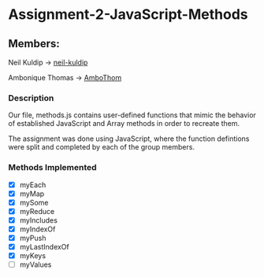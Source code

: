 # Assignment-2-JavaScript-Methods

## Members:

Neil Kuldip -> [neil-kuldip](https://github.com/neil-kuldip)

Ambonique Thomas -> [AmboThom](https://github.com/AmboThom)

### Description
Our file, methods.js contains user-defined functions that mimic the behavior of established 
JavaScript and Array methods in order to recreate them.

The assignment was done using JavaScript, where the function defintions were split and completed by
each of the group members. 

### Methods Implemented
- [x] myEach
- [x] myMap
- [x] mySome
- [x] myReduce
- [x] myIncludes
- [x] myIndexOf
- [x] myPush
- [x] myLastIndexOf
- [x] myKeys
- [ ] myValues
